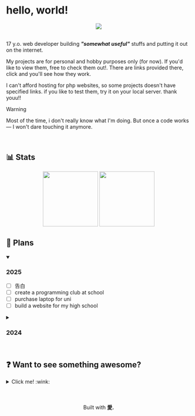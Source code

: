 # hello, world!

<div align="center">
  <img src="https://go-skill-icons.vercel.app/api/icons?i=html,css,js,php,git,github,linux,mint,bash,vscode,cloudflare,arduino&theme=dark">
</div>

<br>

17 y.o. web developer building ***"somewhat useful"*** stuffs and putting it out on the internet.

My projects are for personal and hobby purposes only (for now). If you'd like to view them, free to check them out!. There are links provided there, click and you'll see how they work.

I can't afford hosting for php websites, so some projects doesn't have specified links. if you like to test them, try it on your local server. thank youu!!

> [!WARNING]
> Most of the time, i don't really know what I'm doing. But once a code works— I won't dare touching it anymore.

<br>

## :bar_chart: Stats
<div align="center">
<img height="150" src="https://github-readme-stats.vercel.app/api/top-langs/?username=b0chard&theme=swift&layout=compact&hide_border=true&show_icons=true&show=reviews,discussions_started,discussions_answered,prs_merged,prs_merged_percentage" draggable="false">
<img height="150" src="http://github-profile-summary-cards.vercel.app/api/cards/profile-details?username=b0chard&theme=swift">
</div>

## :dart: Plans  
<details open>
<summary><h3>2025</h3></summary>

- [ ] 告白
- [ ] create a programming club at school
- [ ] purchase laptop for uni
- [ ] build a website for my high school
</details>

<details>
<summary><h3>2024</h3></summary>
  
- [ ] finish v4 of my website (i haven't even started yet huhu)
- [x] get a freelance web dev job ~ desperately
- [ ] learn japanese
</details>

<br>

## :question: Want to see something awesome?
<details><summary>Click me! :wink:</summary><br>
  <details><summary>your sure wanna see this?</summary><br>
    <details><summary>I mean... you 100% sure?</summary><br>
      <details><summary>If you still insist... I have nothing to do with it.</summary><br>
        <details><summary>don't say I haven't warned you!</summary><br>
          <details><summary>because I DID!!!</summary><br>
            <details><summary>Okay, let's start the countdown...</summary><br>
              <details><summary>count with me...</summary><br>
                <details><summary>5</summary><br>
                  <details><summary>4</summary><br>
                    <details><summary>3</summary><br>
                      <details><summary>2</summary><br>
                        <details><summary>1</summary><br>
                          <details><summary><h3>I can't believe you'd waste such valuable time!</h3></summary>
                            you sad? don't worry, here's the link <i><a href="https://tinyurl.com/d3finitely-n0t-suspici0us">click me, this is something awesome!</a></i>
                          </details>
                        </details>
                      </details>
                    </details>
                  </details>
                </details>
              </details>
            </details>
          </details>
        </details>
      </details>
    </details>
  </details>
</details>

<br>
<br>
<br>

<div align="center">
  Built with <strong>愛.</strong>
</div>
